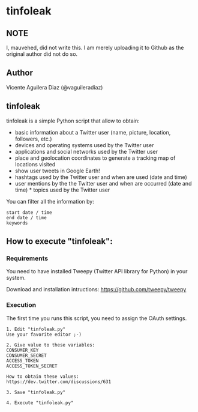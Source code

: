 tinfoleak
==

## NOTE
I, mauvehed, did not write this. I am merely uploading it to Github as the
original author did not do so.


## Author
Vicente Aguilera Diaz (@vaguileradiaz)

## tinfoleak
tinfoleak is a simple Python script that allow to obtain:

  * basic information about a Twitter user (name, picture, location, followers, etc.)
  * devices and operating systems used by the Twitter user
  * applications and social networks used by the Twitter user
  * place and geolocation coordinates to generate a tracking map of locations visited
  * show user tweets in Google Earth!
  * hashtags used by the Twitter user and when are used (date and time)
  * user mentions by the the Twitter user and when are occurred (date and time) * topics used by the Twitter user

You can filter all the information by:

    start date / time
    end date / time
    keywords



## How to execute "tinfoleak":

### Requirements
You need to have installed Tweepy (Twitter API library for Python) in your system.

Download and installation intructions:
https://github.com/tweepy/tweepy


### Execution

The first time you runs this script, you need to assign the OAuth settings.

    1. Edit "tinfoleak.py"
    Use your favorite editor ;-)

    2. Give value to these variables:
    CONSUMER_KEY
    CONSUMER_SECRET
    ACCESS_TOKEN
    ACCESS_TOKEN_SECRET

    How to obtain these values:
    https://dev.twitter.com/discussions/631

    3. Save "tinfoleak.py"

    4. Execute "tinfoleak.py"



